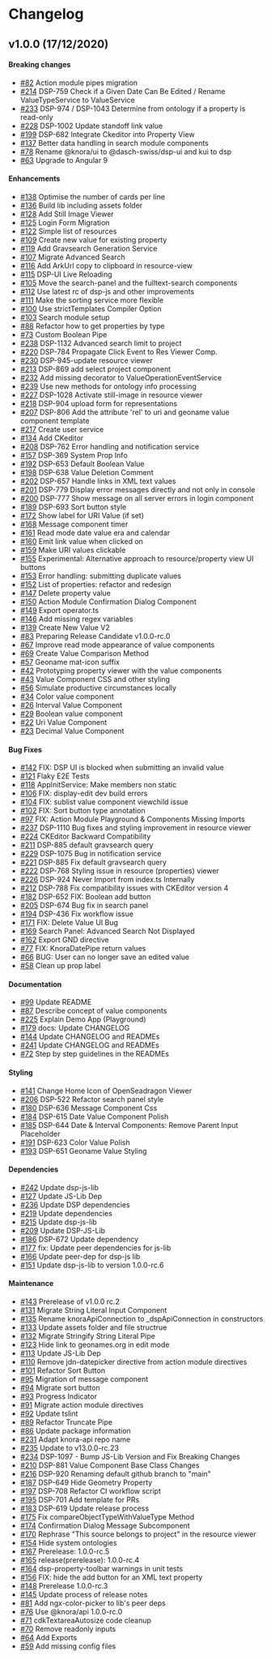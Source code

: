 # Changelog

## v1.0.0 (17/12/2020)

#### Breaking changes

- [#82](https://github.com/dasch-swiss/dsp-ui-lib/pull/82) Action module pipes migration
- [#214](https://github.com/dasch-swiss/dsp-ui-lib/pull/214) DSP-759 Check if a Given Date Can Be Edited / Rename ValueTypeService to ValueService
- [#233](https://github.com/dasch-swiss/dsp-ui-lib/pull/233) DSP-974 / DSP-1043 Determine from ontology if a property is read-only
- [#228](https://github.com/dasch-swiss/dsp-ui-lib/pull/228) DSP-1002 Update standoff link value
- [#199](https://github.com/dasch-swiss/dsp-ui-lib/pull/199) DSP-682 Integrate Ckeditor into Property View
- [#137](https://github.com/dasch-swiss/dsp-ui-lib/pull/137) Better data handling in search module components
- [#78](https://github.com/dasch-swiss/knora-ui-ng-lib/pull/78) Rename @knora/ui to @dasch-swiss/dsp-ui and kui to dsp
- [#63](https://github.com/dasch-swiss/knora-ui-ng-lib/pull/63) Upgrade to Angular 9

#### Enhancements

- [#138](https://github.com/dasch-swiss/dsp-ui-lib/pull/138) Optimise the number of cards per line
- [#136](https://github.com/dasch-swiss/dsp-ui-lib/pull/136) Build lib including assets folder
- [#128](https://github.com/dasch-swiss/dsp-ui-lib/pull/128) Add Still Image Viewer
- [#125](https://github.com/dasch-swiss/dsp-ui-lib/pull/125) Login Form Migration
- [#122](https://github.com/dasch-swiss/dsp-ui-lib/pull/122) Simple list of resources
- [#109](https://github.com/dasch-swiss/dsp-ui-lib/pull/109) Create new value for existing property
- [#119](https://github.com/dasch-swiss/dsp-ui-lib/pull/119) Add Gravsearch Generation Service
- [#107](https://github.com/dasch-swiss/dsp-ui-lib/pull/107) Migrate Advanced Search
- [#116](https://github.com/dasch-swiss/dsp-ui-lib/pull/116) Add ArkUrl copy to clipboard in resource-view
- [#115](https://github.com/dasch-swiss/dsp-ui-lib/pull/115) DSP-UI Live Reloading
- [#105](https://github.com/dasch-swiss/dsp-ui-lib/pull/105) Move the search-panel and the fulltext-search components
- [#112](https://github.com/dasch-swiss/dsp-ui-lib/pull/112) Use latest rc of dsp-js and other improvements
- [#111](https://github.com/dasch-swiss/dsp-ui-lib/pull/111) Make the sorting service more flexible
- [#100](https://github.com/dasch-swiss/dsp-ui-lib/pull/100) Use strictTemplates Compiler Option
- [#103](https://github.com/dasch-swiss/dsp-ui-lib/pull/103) Search module setup
- [#88](https://github.com/dasch-swiss/dsp-ui-lib/pull/88) Refactor how to get properties by type
- [#73](https://github.com/dasch-swiss/dsp-ui-lib/pull/73) Custom Boolean Pipe
- [#238](https://github.com/dasch-swiss/dsp-ui-lib/pull/238) DSP-1132 Advanced search limit to project
- [#220](https://github.com/dasch-swiss/dsp-ui-lib/pull/220) DSP-784 Propagate Click Event to Res Viewer Comp.
- [#230](https://github.com/dasch-swiss/dsp-ui-lib/pull/230) DSP-945-update resource viewer
- [#213](https://github.com/dasch-swiss/dsp-ui-lib/pull/213) DSP-869 add select project component
- [#232](https://github.com/dasch-swiss/dsp-ui-lib/pull/232) Add missing decorator to ValueOperationEventService
- [#239](https://github.com/dasch-swiss/dsp-ui-lib/pull/239) Use new methods for ontology info processing
- [#227](https://github.com/dasch-swiss/dsp-ui-lib/pull/227) DSP-1028 Activate still-image in resource viewer
- [#218](https://github.com/dasch-swiss/dsp-ui-lib/pull/218) DSP-904 upload form for representations
- [#207](https://github.com/dasch-swiss/dsp-ui-lib/pull/207) DSP-806 Add the attribute 'rel' to uri and geoname value component template
- [#217](https://github.com/dasch-swiss/dsp-ui-lib/pull/217) Create user service
- [#134](https://github.com/dasch-swiss/dsp-ui-lib/pull/134) Add CKeditor
- [#208](https://github.com/dasch-swiss/dsp-ui-lib/pull/208) DSP-762 Error handling and notification service
- [#157](https://github.com/dasch-swiss/dsp-ui-lib/pull/157) DSP-369 System Prop Info
- [#192](https://github.com/dasch-swiss/dsp-ui-lib/pull/192) DSP-653 Default Boolean Value
- [#198](https://github.com/dasch-swiss/dsp-ui-lib/pull/198) DSP-638 Value Deletion Comment
- [#202](https://github.com/dasch-swiss/dsp-ui-lib/pull/202) DSP-657 Handle links in XML text values
- [#201](https://github.com/dasch-swiss/dsp-ui-lib/pull/201) DSP-779 Display error messages directly and not only in console
- [#200](https://github.com/dasch-swiss/dsp-ui-lib/pull/200) DSP-777 Show message on all server errors in login component
- [#189](https://github.com/dasch-swiss/dsp-ui-lib/pull/189) DSP-693 Sort button style
- [#172](https://github.com/dasch-swiss/dsp-ui-lib/pull/172) Show label for URI Value (if set)
- [#168](https://github.com/dasch-swiss/dsp-ui-lib/pull/168) Message component timer
- [#161](https://github.com/dasch-swiss/dsp-ui-lib/pull/161) Read mode date value era and calendar
- [#160](https://github.com/dasch-swiss/dsp-ui-lib/pull/160) Emit link value when clicked on
- [#159](https://github.com/dasch-swiss/dsp-ui-lib/pull/159) Make URI values clickable
- [#155](https://github.com/dasch-swiss/dsp-ui-lib/pull/155) Experimental: Alternative approach to resource/property view UI buttons
- [#153](https://github.com/dasch-swiss/dsp-ui-lib/pull/153) Error handling: submitting duplicate values
- [#152](https://github.com/dasch-swiss/dsp-ui-lib/pull/152) List of properties: refactor and redesign
- [#147](https://github.com/dasch-swiss/dsp-ui-lib/pull/147) Delete property value
- [#150](https://github.com/dasch-swiss/dsp-ui-lib/pull/150) Action Module Confirmation Dialog Component
- [#149](https://github.com/dasch-swiss/dsp-ui-lib/pull/149) Export operator.ts
- [#146](https://github.com/dasch-swiss/dsp-ui-lib/pull/146) Add missing regex variables
- [#139](https://github.com/dasch-swiss/dsp-ui-lib/pull/139) Create New Value V2
- [#83](https://github.com/dasch-swiss/knora-ui-ng-lib/pull/83) Preparing Release Candidate v1.0.0-rc.0
- [#67](https://github.com/dasch-swiss/knora-ui-ng-lib/pull/67) Improve read mode appearance of value components
- [#69](https://github.com/dasch-swiss/knora-ui-ng-lib/pull/69) Create Value Comparison Method
- [#57](https://github.com/dasch-swiss/knora-ui-ng-lib/pull/57) Geoname mat-icon suffix
- [#42](https://github.com/dasch-swiss/knora-ui-ng-lib/pull/42) Prototyping property viewer with the value components
- [#43](https://github.com/dasch-swiss/knora-ui-ng-lib/pull/43) Value Component CSS and other styling
- [#56](https://github.com/dasch-swiss/knora-ui-ng-lib/pull/56) Simulate productive circumstances locally
- [#34](https://github.com/dasch-swiss/knora-ui-ng-lib/pull/34) Color value component
- [#26](https://github.com/dasch-swiss/knora-ui-ng-lib/pull/26) Interval Value Component
- [#29](https://github.com/dasch-swiss/knora-ui-ng-lib/pull/29) Boolean value component
- [#22](https://github.com/dasch-swiss/knora-ui-ng-lib/pull/22) Uri Value Component
- [#23](https://github.com/dasch-swiss/knora-ui-ng-lib/pull/23) Decimal Value Component

#### Bug Fixes

- [#142](https://github.com/dasch-swiss/dsp-ui-lib/pull/142) FIX: DSP UI is blocked when submitting an invalid value
- [#121](https://github.com/dasch-swiss/dsp-ui-lib/pull/121) Flaky E2E Tests
- [#118](https://github.com/dasch-swiss/dsp-ui-lib/pull/118) AppInitService: Make members non static
- [#106](https://github.com/dasch-swiss/dsp-ui-lib/pull/106) FIX: display-edit dev build errors
- [#104](https://github.com/dasch-swiss/dsp-ui-lib/pull/104) FIX: sublist value component viewchild issue
- [#102](https://github.com/dasch-swiss/dsp-ui-lib/pull/102) FIX: Sort button type annotation
- [#97](https://github.com/dasch-swiss/dsp-ui-lib/pull/97) FIX: Action Module Playground & Components Missing Imports
- [#237](https://github.com/dasch-swiss/dsp-ui-lib/pull/237) DSP-1110 Bug fixes and styling improvement in resource viewer
- [#224](https://github.com/dasch-swiss/dsp-ui-lib/pull/224) CKEditor Backward Compatibility
- [#211](https://github.com/dasch-swiss/dsp-ui-lib/pull/211) DSP-885 default gravsearch query
- [#229](https://github.com/dasch-swiss/dsp-ui-lib/pull/229) DSP-1075 Bug in notification service
- [#221](https://github.com/dasch-swiss/dsp-ui-lib/pull/221) DSP-885 Fix default gravsearch query
- [#222](https://github.com/dasch-swiss/dsp-ui-lib/pull/222) DSP-768 Styling issue in resource (properties) viewer
- [#226](https://github.com/dasch-swiss/dsp-ui-lib/pull/226) DSP-924 Never Import from index.ts Internally
- [#212](https://github.com/dasch-swiss/dsp-ui-lib/pull/212) DSP-788 Fix compatibility issues with CKEditor version 4
- [#182](https://github.com/dasch-swiss/dsp-ui-lib/pull/182) DSP-652 FIX: Boolean add button
- [#205](https://github.com/dasch-swiss/dsp-ui-lib/pull/205) DSP-674 Bug fix in search panel
- [#194](https://github.com/dasch-swiss/dsp-ui-lib/pull/194) DSP-436 Fix workflow issue 
- [#171](https://github.com/dasch-swiss/dsp-ui-lib/pull/171) FIX: Delete Value UI Bug
- [#169](https://github.com/dasch-swiss/dsp-ui-lib/pull/169) Search Panel: Advanced Search Not Displayed
- [#162](https://github.com/dasch-swiss/dsp-ui-lib/pull/162) Export GND directive
- [#77](https://github.com/dasch-swiss/knora-ui-ng-lib/pull/77) FIX: KnoraDatePipe return values
- [#66](https://github.com/dasch-swiss/knora-ui-ng-lib/pull/66) BUG: User can no longer save an edited value
- [#58](https://github.com/dasch-swiss/knora-ui-ng-lib/pull/58) Clean up prop label

#### Documentation

- [#99](https://github.com/dasch-swiss/dsp-ui-lib/pull/99) Update README
- [#87](https://github.com/dasch-swiss/dsp-ui-lib/pull/87) Describe concept of value components
- [#225](https://github.com/dasch-swiss/dsp-ui-lib/pull/225) Explain Demo App (Playground)
- [#179](https://github.com/dasch-swiss/dsp-ui-lib/pull/179) docs: Update CHANGELOG
- [#144](https://github.com/dasch-swiss/dsp-ui-lib/pull/144) Update CHANGELOG and READMEs
- [#241](https://github.com/dasch-swiss/dsp-ui-lib/pull/241) Update CHANGELOG and READMEs
- [#72](https://github.com/dasch-swiss/knora-ui-ng-lib/pull/72) Step by step guidelines in the READMEs

#### Styling

- [#141](https://github.com/dasch-swiss/dsp-ui-lib/pull/141) Change Home Icon of OpenSeadragon Viewer
- [#206](https://github.com/dasch-swiss/dsp-ui-lib/pull/206) DSP-522 Refactor search panel style
- [#180](https://github.com/dasch-swiss/dsp-ui-lib/pull/180) DSP-636 Message Component Css
- [#184](https://github.com/dasch-swiss/dsp-ui-lib/pull/184) DSP-615 Date Value Component Polish
- [#185](https://github.com/dasch-swiss/dsp-ui-lib/pull/185) DSP-644 Date & Interval Components: Remove Parent Input Placeholder
- [#191](https://github.com/dasch-swiss/dsp-ui-lib/pull/191) DSP-623 Color Value Polish
- [#193](https://github.com/dasch-swiss/dsp-ui-lib/pull/193) DSP-651 Geoname Value Styling

#### Dependencies

- [#242](https://github.com/dasch-swiss/dsp-ui-lib/pull/242) Update dsp-js-lib
- [#127](https://github.com/dasch-swiss/dsp-ui-lib/pull/127) Update JS-Lib Dep
- [#236](https://github.com/dasch-swiss/dsp-ui-lib/pull/236) Update DSP dependencies
- [#219](https://github.com/dasch-swiss/dsp-ui-lib/pull/219) Update dependencies
- [#215](https://github.com/dasch-swiss/dsp-ui-lib/pull/215) Update dsp-js-lib
- [#209](https://github.com/dasch-swiss/dsp-ui-lib/pull/209) Update DSP-JS-Lib
- [#186](https://github.com/dasch-swiss/dsp-ui-lib/pull/186) DSP-672 Update dependency
- [#177](https://github.com/dasch-swiss/dsp-ui-lib/pull/177) fix: Update peer dependencies for js-lib
- [#166](https://github.com/dasch-swiss/dsp-ui-lib/pull/166) Update peer-dep for dsp-js lib
- [#151](https://github.com/dasch-swiss/dsp-ui-lib/pull/151) Update dsp-js-lib to version 1.0.0-rc.6

#### Maintenance

- [#143](https://github.com/dasch-swiss/dsp-ui-lib/pull/143) Prerelease of v1.0.0 rc.2
- [#131](https://github.com/dasch-swiss/dsp-ui-lib/pull/131) Migrate String Literal Input Component
- [#135](https://github.com/dasch-swiss/dsp-ui-lib/pull/135) Rename knoraApiConnection to _dspApiConnection in constructors
- [#133](https://github.com/dasch-swiss/dsp-ui-lib/pull/133) Update assets folder and file structrue
- [#132](https://github.com/dasch-swiss/dsp-ui-lib/pull/132) Migrate Stringify String Literal Pipe
- [#123](https://github.com/dasch-swiss/dsp-ui-lib/pull/123) Hide link to geonames.org in edit mode
- [#113](https://github.com/dasch-swiss/dsp-ui-lib/pull/113) Update JS-Lib Dep
- [#110](https://github.com/dasch-swiss/dsp-ui-lib/pull/110) Remove jdn-datepicker directive from action module directives
- [#101](https://github.com/dasch-swiss/dsp-ui-lib/pull/101) Refactor Sort Button
- [#95](https://github.com/dasch-swiss/dsp-ui-lib/pull/95) Migration of message component
- [#94](https://github.com/dasch-swiss/dsp-ui-lib/pull/94) Migrate sort button
- [#93](https://github.com/dasch-swiss/dsp-ui-lib/pull/93) Progress Indicator
- [#91](https://github.com/dasch-swiss/dsp-ui-lib/pull/91) Migrate action module directives
- [#92](https://github.com/dasch-swiss/dsp-ui-lib/pull/92) Update tslint 
- [#89](https://github.com/dasch-swiss/dsp-ui-lib/pull/89) Refactor Truncate Pipe
- [#86](https://github.com/dasch-swiss/dsp-ui-lib/pull/86) Update package information
- [#231](https://github.com/dasch-swiss/dsp-ui-lib/pull/231) Adapt knora-api repo name
- [#235](https://github.com/dasch-swiss/dsp-ui-lib/pull/235) Update to v13.0.0-rc.23
- [#234](https://github.com/dasch-swiss/dsp-ui-lib/pull/234) DSP-1097 - Bump JS-Lib Version and Fix Breaking Changes
- [#210](https://github.com/dasch-swiss/dsp-ui-lib/pull/210) DSP-881 Value Component Base Class Changes
- [#216](https://github.com/dasch-swiss/dsp-ui-lib/pull/216) DSP-920 Renaming default github branch to "main"
- [#187](https://github.com/dasch-swiss/dsp-ui-lib/pull/187) DSP-649 Hide Geometry Property
- [#197](https://github.com/dasch-swiss/dsp-ui-lib/pull/197) DSP-708 Refactor CI workflow script
- [#195](https://github.com/dasch-swiss/dsp-ui-lib/pull/195) DSP-701 Add template for PRs
- [#183](https://github.com/dasch-swiss/dsp-ui-lib/pull/183) DSP-619 Update release process
- [#175](https://github.com/dasch-swiss/dsp-ui-lib/pull/175) Fix compareObjectTypeWithValueType Method
- [#174](https://github.com/dasch-swiss/dsp-ui-lib/pull/174) Confirmation Dialog Message Subcomponent
- [#170](https://github.com/dasch-swiss/dsp-ui-lib/pull/170) Rephrase "This source belongs to project" in the resource viewer
- [#154](https://github.com/dasch-swiss/dsp-ui-lib/pull/154) Hide system ontologies
- [#167](https://github.com/dasch-swiss/dsp-ui-lib/pull/167) Prerelease: 1.0.0-rc.5
- [#165](https://github.com/dasch-swiss/dsp-ui-lib/pull/165) release(prerelease): 1.0.0-rc.4
- [#164](https://github.com/dasch-swiss/dsp-ui-lib/pull/164) dsp-property-toolbar warnings in unit tests
- [#156](https://github.com/dasch-swiss/dsp-ui-lib/pull/156) FIX: hide the add button for an XML text property
- [#148](https://github.com/dasch-swiss/dsp-ui-lib/pull/148) Prerelease 1.0.0-rc.3
- [#145](https://github.com/dasch-swiss/dsp-ui-lib/pull/145) Update process of release notes
- [#81](https://github.com/dasch-swiss/knora-ui-ng-lib/pull/81) Add ngx-color-picker to lib's peer deps
- [#76](https://github.com/dasch-swiss/knora-ui-ng-lib/pull/76) Use @knora/api 1.0.0-rc.0
- [#71](https://github.com/dasch-swiss/knora-ui-ng-lib/pull/71) cdkTextareaAutosize code cleanup
- [#70](https://github.com/dasch-swiss/knora-ui-ng-lib/pull/70) Remove readonly inputs
- [#64](https://github.com/dasch-swiss/knora-ui-ng-lib/pull/64) Add Exports
- [#59](https://github.com/dasch-swiss/knora-ui-ng-lib/pull/59) Add missing config files
